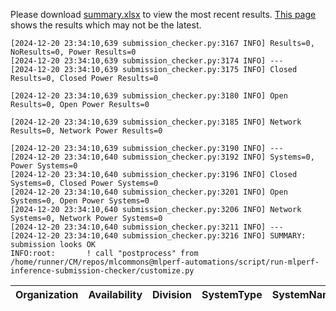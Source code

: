 Please download [summary.xlsx](summary.xlsx) to view the most recent results. [This page](https://docs.google.com/spreadsheets/d/e/2PACX-1vSCu8F7Hwck-AGJ5kWxi2G3xhO5MJoc_igybvsxjCt-2fEEYyf2BIcR0rTXW0eUzg/pubhtml) shows the results which may not be the latest. 
 ```
[2024-12-20 23:34:10,639 submission_checker.py:3167 INFO] Results=0, NoResults=0, Power Results=0
[2024-12-20 23:34:10,639 submission_checker.py:3174 INFO] ---
[2024-12-20 23:34:10,639 submission_checker.py:3175 INFO] Closed Results=0, Closed Power Results=0

[2024-12-20 23:34:10,639 submission_checker.py:3180 INFO] Open Results=0, Open Power Results=0

[2024-12-20 23:34:10,639 submission_checker.py:3185 INFO] Network Results=0, Network Power Results=0

[2024-12-20 23:34:10,639 submission_checker.py:3190 INFO] ---
[2024-12-20 23:34:10,640 submission_checker.py:3192 INFO] Systems=0, Power Systems=0
[2024-12-20 23:34:10,640 submission_checker.py:3196 INFO] Closed Systems=0, Closed Power Systems=0
[2024-12-20 23:34:10,640 submission_checker.py:3201 INFO] Open Systems=0, Open Power Systems=0
[2024-12-20 23:34:10,640 submission_checker.py:3206 INFO] Network Systems=0, Network Power Systems=0
[2024-12-20 23:34:10,640 submission_checker.py:3211 INFO] ---
[2024-12-20 23:34:10,640 submission_checker.py:3216 INFO] SUMMARY: submission looks OK
INFO:root:       ! call "postprocess" from /home/runner/CM/repos/mlcommons@mlperf-automations/script/run-mlperf-inference-submission-checker/customize.py

```

| Organization   | Availability   | Division   | SystemType   | SystemName   | Platform   | Model   | MlperfModel   | Scenario   | Result   | Accuracy   | number_of_nodes   | host_processor_model_name   | host_processors_per_node   | host_processor_core_count   | accelerator_model_name   | accelerators_per_node   | Location   | framework   | operating_system   | notes   | compliance   | errors   | version   | inferred   | has_power   | Units   | weight_data_types   |
|----------------|----------------|------------|--------------|--------------|------------|---------|---------------|------------|----------|------------|-------------------|-----------------------------|----------------------------|-----------------------------|--------------------------|-------------------------|------------|-------------|--------------------|---------|--------------|----------|-----------|------------|-------------|---------|---------------------|
